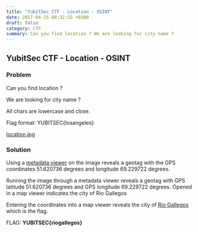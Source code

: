 ```yaml
---
title: "YubitSec CTF - Location - OSINT"
date: 2017-04-25 08:32:55 +0300
draft: false
category: CTF
summary: Can you find location ? We are looking for city name ?
---
```

## YubitSec CTF - Location - OSINT
### Problem

Can you find location ?

We are looking for city name ?

All chars are lowercase and close.

Flag format: YUBITSEC{losangeles}

[location.jpg](#)

### Solution

Using a [metadata viewer](http://exif.regex.info/exif.cgi) on the image reveals a geotag with the GPS coordinates 51.620736 degrees and longitude 69.229722 degrees. 

Running the image through a metadata viewer reveals a geotag with GPS latitude 51.620736 degrees and GPS longitude 69.229722 degrees. Opened in a map viewer indicates the city of Rio Gallegos 

Entering the coordinates into a map viewer reveals the city of [Rio Gallegos](https://www.openstreetmap.org/?mlat=-51.620736&mlon=-69.229722&zoom=15#map=11/-51.6207/-69.2297) which is the flag.

FLAG: __YUBITSEC{riogallegos}__
